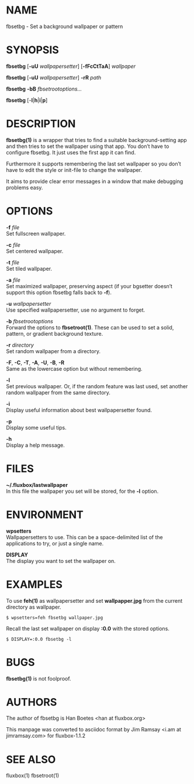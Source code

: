 # NAME

fbsetbg - Set a background wallpaper or pattern

# SYNOPSIS

**fbsetbg** \[**-uU** *wallpapersetter*\] \[**-fFcCtTaA**\] *wallpaper*

**fbsetbg** \[**-uU** *wallpapersetter*\] **-rR** *path*

**fbsetbg** **-bB** *fbsetrootoptions…​*

**fbsetbg** \[-**l**|**h**|**i**|**p**\]

# DESCRIPTION

**fbsetbg(1)** is a wrapper that tries to find a suitable
background-setting app and then tries to set the wallpaper using that
app. You don’t have to configure fbsetbg. It just uses the first app it
can find.

Furthermore it supports remembering the last set wallpaper so you don’t
have to edit the style or init-file to change the wallpaper.

It aims to provide clear error messages in a window that make debugging
problems easy.

# OPTIONS

**-f** *file*  
Set fullscreen wallpaper.

**-c** *file*  
Set centered wallpaper.

**-t** *file*  
Set tiled wallpaper.

**-a** *file*  
Set maximized wallpaper, preserving aspect (if your bgsetter doesn’t
support this option fbsetbg falls back to **-f**).

**-u** *wallpapersetter*  
Use specified wallpapersetter, use no argument to forget.

**-b** *fbsetrootoptions*  
Forward the options to **fbsetroot(1)**. These can be used to set a
solid, pattern, or gradient background texture.

**-r** *directory*  
Set random wallpaper from a directory.

**-F**, **-C**, **-T**, **-A**, **-U**, **-B**, **-R**  
Same as the lowercase option but without remembering.

**-l**  
Set previous wallpaper. Or, if the random feature was last used, set
another random wallpaper from the same directory.

**-i**  
Display useful information about best wallpapersetter found.

**-p**  
Display some useful tips.

**-h**  
Display a help message.

# FILES

**~/.fluxbox/lastwallpaper**  
In this file the wallpaper you set will be stored, for the **-l**
option.

# ENVIRONMENT

**wpsetters**  
Wallpapersetters to use. This can be a space-delimited list of the
applications to try, or just a single name.

**DISPLAY**  
The display you want to set the wallpaper on.

# EXAMPLES

To use **feh(1)** as wallpapersetter and set **wallpapper.jpg** from the
current directory as wallpaper.

    $ wpsetters=feh fbsetbg wallpaper.jpg

Recall the last set wallpaper on display **:0.0** with the stored
options.

    $ DISPLAY=:0.0 fbsetbg -l

# BUGS

**fbsetbg(1)** is not foolproof.

# AUTHORS

The author of fbsetbg is Han Boetes &lt;han at fluxbox.org&gt;

This manpage was converted to asciidoc format by Jim Ramsay &lt;i.am at
jimramsay.com&gt; for fluxbox-1.1.2

# SEE ALSO

fluxbox(1) fbsetroot(1)

